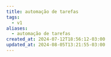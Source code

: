 ```yaml
---
title: automação de tarefas
tags:
  - v1
aliases:
  - automação de tarefas
created_at: 2024-07-12T18:56:12-03:00
updated_at: 2024-08-05T13:21:55-03:00
---
```


